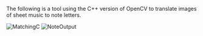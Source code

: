 The following is a tool using the C++ version of OpenCV to translate images of sheet music to note letters.

![MatchingC](https://user-images.githubusercontent.com/38588759/97214659-c8216900-1799-11eb-84db-5b13f6012a09.png)
![NoteOutput](https://user-images.githubusercontent.com/38588759/97214389-6f51d080-1799-11eb-98b7-5b7edf5f74ea.png)
